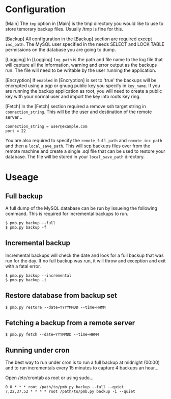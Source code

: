 Configuration
=============

[Main]
The `tmp` option in [Main] is the tmp directory you would like to use to
store temorary backup files. Usually /tmp is fine for this.

[Backup]
All configuration in the [Backup] section are required except `inc_path`.
The MySQL user specified in the needs SELECT and LOCK TABLE permissions
on the database you are going to dump.

[Logging]
In [Logging] `log_path` is the path and file name to the log file that will
capture all the information, warning and error output as the backups run.
The file will need to be writable by the user running the application.

[Encryption]
If `enabled` in [Encryption] is set to 'true' the backups will be encrypted
using a pgp or gnupg public key you specify in `key_name`. If you are running
the backup application as root, you will need to create a public key with your
normal user and import the key into roots key ring.

[Fetch]
In the [Fetch] section required a remove ssh target string in `connection_string`.
This will be the user and destination of the remote server...

    connection_string = user@example.com
    port = 22

You are also required to specify the `remote_full_path` and `remote_inc_path` and 
then a `local_save_path`. This will scp backups files over from the remote machine
and create a single .sql file that can be used to restore your database. The file
will be stored in your `local_save_path` directory.

Useage
======

Full backup
-----------

A full dump of the MySQL database can be run by issueing the following
command. This is required for incremental backups to run.

    $ pmb.py backup --full
    $ pmb.py backup -f

Incremental backup
------------------

Incremental backups will check the date and look for a full backup
that was run for the day. If no full backup was run, it will throw
and exception and exit with a fatal error.

    $ pmb.py backup --incremental
    $ pmb.py backup -i

Restore database from backup set
--------------------------------

    $ pmb.py restore --date=YYYYMMDD --time=HHMM

Fetching a backup from a remote server
--------------------------------------

    $ pmb.py fetch --date=YYYMMDD --time=HHMM

Running under cron
------------------

The best way to run under cron is to run a full backup at midnight (00:00)
and to run incrementals every 15 minutes to capture 4 backups an hour...

Open /etc/crontab as root or using sudo...

    0 0 * * * root /path/to/pmb.py backup --full --quiet
    7,22,37,52 * * * * root /path/to/pmb.py backup -i --quiet
